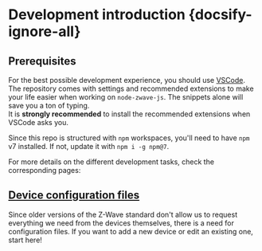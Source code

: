 # Development introduction {docsify-ignore-all}

## Prerequisites

For the best possible development experience, you should use [VSCode](https://code.visualstudio.com/).
The repository comes with settings and recommended extensions to make your life easier when working on `node-zwave-js`. The snippets alone will save you a ton of typing.  
It is **strongly recommended** to install the recommended extensions when VSCode asks you.

Since this repo is structured with `npm` workspaces, you'll need to have `npm` v7 installed. If not, update it with `npm i -g npm@7`.

For more details on the different development tasks, check the corresponding pages:

## [Device configuration files](development/config-files.md)

Since older versions of the Z-Wave standard don't allow us to request everything we need from the devices themselves, there is a need for configuration files. If you want to add a new device or edit an existing one, start here!
